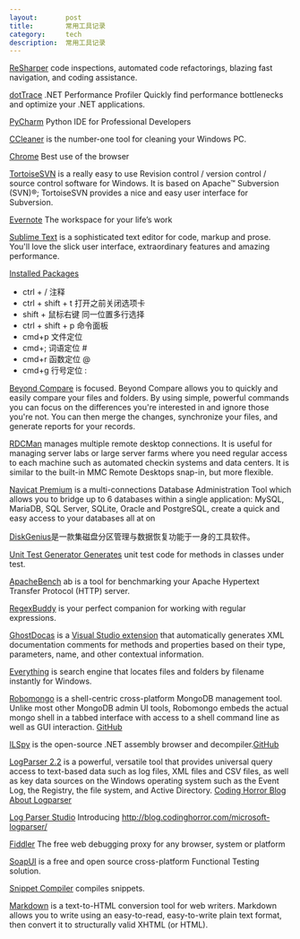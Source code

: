 ```yaml
---
layout:       post
title:        常用工具记录
category:     tech
description:  常用工具记录
---
```


[ReSharper][1] code inspections, automated code refactorings, blazing fast navigation, and coding assistance.

[dotTrace][2] .NET Performance Profiler Quickly find performance bottlenecks and optimize your .NET applications.

[PyCharm][3] Python IDE for Professional Developers

[CCleaner][4] is the number-one tool for cleaning your Windows PC.

[Chrome][5] Best use of the browser

[TortoiseSVN][6] is a really easy to use Revision control / version control / source control software for Windows. It is based on Apache™ Subversion (SVN)®; TortoiseSVN provides a nice and easy user interface for Subversion.
 
[Evernote][7] The workspace for your life’s work

[Sublime Text][8] is a sophisticated text editor for code, markup and prose.
You'll love the slick user interface, extraordinary features and amazing performance.

[Installed Packages][9]

- ctrl + / 注释
- ctrl + shift + t 打开之前关闭选项卡
- shift + 鼠标右键 同一位置多行选择
- ctrl + shift + p 命令面板
- cmd+p 文件定位
- cmd+; 词语定位 #
- cmd+r 函数定位 @
- cmd+g 行号定位 : 

[Beyond Compare][10] is focused.  Beyond Compare allows you to quickly and easily compare your files and folders.  By using simple, powerful commands you can focus on the differences you're interested in and ignore those you're not.  You can then merge the changes, synchronize your files, and generate reports for your records.

[RDCMan][11] manages multiple remote desktop connections. It is useful for managing server labs or large server farms where you need regular access to each machine such as automated checkin systems and data centers. It is similar to the built-in MMC Remote Desktops snap-in, but more flexible.

[Navicat Premium][12] is a multi-connections Database Administration Tool which allows you to bridge up to 6 databases within a single application: MySQL, MariaDB, SQL Server, SQLite, Oracle and PostgreSQL, create a quick and easy access to your databases all at on

[DiskGenius][13]是一款集磁盘分区管理与数据恢复功能于一身的工具软件。

[Unit Test Generator Generates][14] unit test code for methods in classes under test.

[ApacheBench][15] ab is a tool for benchmarking your Apache Hypertext Transfer Protocol (HTTP) server.

[RegexBuddy][16] is your perfect companion for working with regular expressions.

[GhostDocas][18] is a [Visual Studio extension][17] that automatically generates XML documentation comments for methods and properties based on their type, parameters, name, and other contextual information.

[Everything][19] is search engine that locates files and folders by filename instantly for Windows.

[Robomongo][20] is a shell-centric cross-platform MongoDB management tool. Unlike most other MongoDB admin UI tools, Robomongo embeds the actual mongo shell in a tabbed interface with access to a shell command line as well as GUI interaction. [GitHub][21]

[ILSpy][22] is the open-source .NET assembly browser and decompiler.[GitHub][23]

[LogParser 2.2][24] is a powerful, versatile tool that provides universal query access to text-based data such as log files, XML files and CSV files, as well as key data sources on the Windows operating system such as the Event Log, the Registry, the file system, and Active Directory. [Coding Horror Blog About Logparser][27]

[Log Parser Studio][25] Introducing
http://blog.codinghorror.com/microsoft-logparser/

[Fiddler][28] The free web debugging proxy for any browser, system or platform

[SoapUI][29] is a free and open source cross-platform Functional Testing solution.

[Snippet Compiler][30] compiles snippets.

[Markdown][31] is a text-to-HTML conversion tool for web writers. Markdown allows you to write using an easy-to-read, easy-to-write plain text format, then convert it to structurally valid XHTML (or HTML).

[1]:http://www.jetbrains.com/resharper/
[2]:https://www.jetbrains.com/profiler/
[3]:https://www.jetbrains.com/pycharm/
[4]:http://www.piriform.com/ccleaner
[5]:https://www.google.com/intl/zh-CN/chrome/browser/
[6]:https://tortoisesvn.net/
[7]:https://evernote.com/intl/zh-cn/evernote/index.php
[8]:http://www.sublimetext.com
[9]:https://sublime.wbond.net/installation#st2
[10]:http://www.scootersoftware.com/download.php
[11]:https://www.microsoft.com/en-us/download/details.aspx?id=44989
[12]:http://www.navicat.com/top10
[13]:http://www.diskgenius.cn/
[14]:https://visualstudiogallery.msdn.microsoft.com/45208924-e7b0-45df-8cff-165b505a38d7
[15]:http://httpd.apache.org/docs/2.2/programs/ab.html
[16]:http://www.regexbuddy.com/
[17]:https://visualstudiogallery.msdn.microsoft.com/46A20578-F0D5-4B1E-B55D-F001A6345748
[18]:http://submain.com/products/ghostdoc.aspx
[19]:https://www.voidtools.com/
[20]:https://robomongo.org/
[21]:https://github.com/paralect/robomongo
[22]:http://ilspy.net/
[23]:https://github.com/icsharpcode/ILSpy
[24]:https://www.microsoft.com/en-us/download/details.aspx?id=24659
[25]:http://blogs.technet.com/b/exchange/archive/2013/06/17/log-parser-studio-2-2-is-now-available.aspx
[27]:http://blog.codinghorror.com/microsoft-logparser/
[28]:http://www.telerik.com/fiddler
[29]:https://www.soapui.org/
[30]:http://www.sliver.com/dotnet/snippetcompiler/
[31]:http://markdownpad.com/